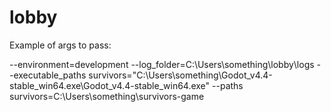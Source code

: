 # lobby

Example of args to pass:

--environment=development --log_folder=C:\Users\something\lobby\logs --executable_paths survivors="C:\Users\something\Godot_v4.4-stable_win64.exe\Godot_v4.4-stable_win64.exe" --paths survivors=C:\Users\something\survivors-game